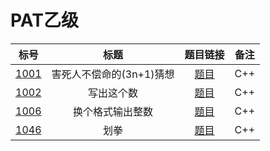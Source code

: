 # PAT乙级
标号|标题|题目链接|备注
:--:|:---:|:---:|:---:|
[1001](https://github.com/youthv587/PAT/blob/master/PAT%E4%B9%99%E7%BA%A7/1001.cpp)|害死人不偿命的(3n+1)猜想|[题目](https://pintia.cn/problem-sets/994805260223102976/problems/994805325918486528)|C++|
[1002](https://github.com/youthv587/PAT/blob/master/PAT%E4%B9%99%E7%BA%A7/1002.cpp)| 写出这个数|[题目](https://pintia.cn/problem-sets/994805260223102976/problems/994805324509200384)|C++|
[1006](https://github.com/youthv587/PAT/blob/master/PAT%E4%B9%99%E7%BA%A7/1006.cpp)|	换个格式输出整数|[题目](https://pintia.cn/problem-sets/994805260223102976/problems/994805318855278592)|C++|
[1046](https://github.com/youthv587/PAT/blob/master/PAT%E4%B9%99%E7%BA%A7/1046.cpp)|划拳|[题目](https://pintia.cn/problem-sets/994805260223102976/problems/994805277847568384)|C++|

